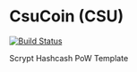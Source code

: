 CsuCoin (CSU)
===========

[![Build Status](https://travis-ci.org/RazorLove/csucoin.png?branch=master)](https://travis-ci.org/RazorLove/csucoin)


Scrypt Hashcash PoW Template